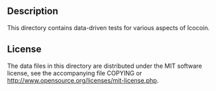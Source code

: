 Description
------------

This directory contains data-driven tests for various aspects of Icocoin.

License
--------

The data files in this directory are distributed under the MIT software
license, see the accompanying file COPYING or
http://www.opensource.org/licenses/mit-license.php.

